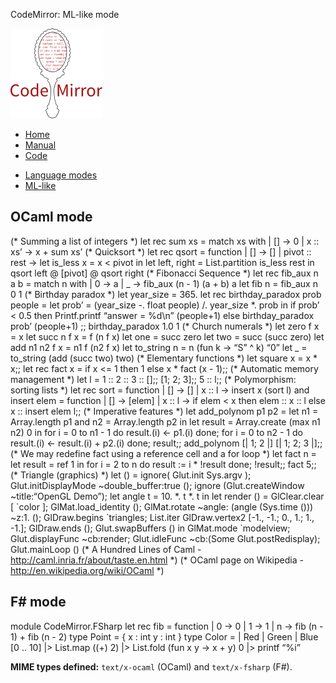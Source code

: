 CodeMirror: ML-like mode

[<img src="../../doc/logo.png" id="logo" />](http://codemirror.net)

-   [Home](../../index.html)
-   [Manual](../../doc/manual.html)
-   [Code](https://github.com/marijnh/codemirror)

<!-- -->

-   [Language modes](../index.html)
-   <a href="#" class="active">ML-like</a>

OCaml mode
----------

(\* Summing a list of integers \*) let rec sum xs = match xs with | \[\] -&gt; 0 | x :: xs’ -&gt; x + sum xs’ (\* Quicksort \*) let rec qsort = function | \[\] -&gt; \[\] | pivot :: rest -&gt; let is\_less x = x &lt; pivot in let left, right = List.partition is\_less rest in qsort left @ \[pivot\] @ qsort right (\* Fibonacci Sequence \*) let rec fib\_aux n a b = match n with | 0 -&gt; a | \_ -&gt; fib\_aux (n - 1) (a + b) a let fib n = fib\_aux n 0 1 (\* Birthday paradox \*) let year\_size = 365. let rec birthday\_paradox prob people = let prob’ = (year\_size -. float people) /. year\_size \*. prob in if prob’ &lt; 0.5 then Printf.printf “answer = %d\\n” (people+1) else birthday\_paradox prob’ (people+1) ;; birthday\_paradox 1.0 1 (\* Church numerals \*) let zero f x = x let succ n f x = f (n f x) let one = succ zero let two = succ (succ zero) let add n1 n2 f x = n1 f (n2 f x) let to\_string n = n (fun k -&gt; “S” ^ k) “0” let \_ = to\_string (add (succ two) two) (\* Elementary functions \*) let square x = x \* x;; let rec fact x = if x &lt;= 1 then 1 else x \* fact (x - 1);; (\* Automatic memory management \*) let l = 1 :: 2 :: 3 :: \[\];; \[1; 2; 3\];; 5 :: l;; (\* Polymorphism: sorting lists \*) let rec sort = function | \[\] -&gt; \[\] | x :: l -&gt; insert x (sort l) and insert elem = function | \[\] -&gt; \[elem\] | x :: l -&gt; if elem &lt; x then elem :: x :: l else x :: insert elem l;; (\* Imperative features \*) let add\_polynom p1 p2 = let n1 = Array.length p1 and n2 = Array.length p2 in let result = Array.create (max n1 n2) 0 in for i = 0 to n1 - 1 do result.(i) &lt;- p1.(i) done; for i = 0 to n2 - 1 do result.(i) &lt;- result.(i) + p2.(i) done; result;; add\_polynom \[| 1; 2 |\] \[| 1; 2; 3 |\];; (\* We may redefine fact using a reference cell and a for loop \*) let fact n = let result = ref 1 in for i = 2 to n do result := i \* !result done; !result;; fact 5;; (\* Triangle (graphics) \*) let () = ignore( Glut.init Sys.argv ); Glut.initDisplayMode ~double\_buffer:true (); ignore (Glut.createWindow ~title:“OpenGL Demo”); let angle t = 10. \*. t \*. t in let render () = GlClear.clear \[ \`color \]; GlMat.load\_identity (); GlMat.rotate ~angle: (angle (Sys.time ())) ~z:1. (); GlDraw.begins \`triangles; List.iter GlDraw.vertex2 \[-1., -1.; 0., 1.; 1., -1.\]; GlDraw.ends (); Glut.swapBuffers () in GlMat.mode \`modelview; Glut.displayFunc ~cb:render; Glut.idleFunc ~cb:(Some Glut.postRedisplay); Glut.mainLoop () (\* A Hundred Lines of Caml - http://caml.inria.fr/about/taste.en.html \*) (\* OCaml page on Wikipedia - http://en.wikipedia.org/wiki/OCaml \*)

F\# mode
--------

module CodeMirror.FSharp let rec fib = function | 0 -&gt; 0 | 1 -&gt; 1 | n -&gt; fib (n - 1) + fib (n - 2) type Point = { x : int y : int } type Color = | Red | Green | Blue \[0 .. 10\] |&gt; List.map ((+) 2) |&gt; List.fold (fun x y -&gt; x + y) 0 |&gt; printf “%i”

**MIME types defined:** `text/x-ocaml` (OCaml) and `text/x-fsharp` (F\#).
